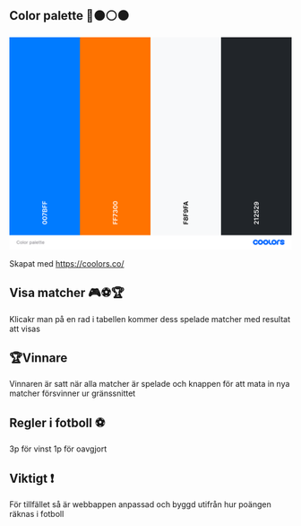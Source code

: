 ## Color palette 🔵🟠⚪⚫

![Color palette](https://github.com/Dackefrsik/Tornament-webbapp/blob/main/tournament-manging-webbapp/src/assets/Color%20palette.png)

Skapat med https://coolors.co/

## Visa matcher 🎮⚽️🏆

Klicakr man på en rad i tabellen kommer dess spelade matcher med resultat att visas

## 🏆Vinnare

Vinnaren är satt när alla matcher är spelade och knappen för att mata in nya matcher försvinner ur gränssnittet

## Regler i fotboll ⚽️

3p för vinst 
1p för oavgjort 

## Viktigt ❗

För tillfället så är webbappen anpassad och byggd utifrån hur poängen räknas i fotboll
